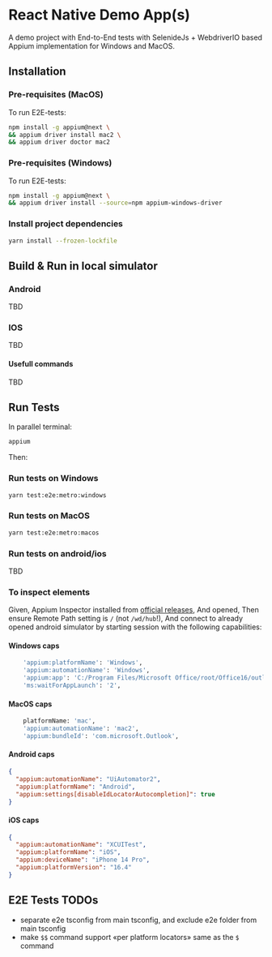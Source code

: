 # React Native Demo App(s)

A demo project with End-to-End tests with SelenideJs + WebdriverIO based Appium implementation for Windows and MacOS.

## Installation

### Pre-requisites (MacOS)

To run E2E-tests:

```bash
npm install -g appium@next \
&& appium driver install mac2 \
&& appium driver doctor mac2
```

### Pre-requisites (Windows)

To run E2E-tests:

```bash
npm install -g appium@next \
&& appium driver install --source=npm appium-windows-driver
```

### Install project dependencies

```bash
yarn install --frozen-lockfile
```

## Build & Run in local simulator

### Android

TBD

### IOS

TBD

#### Usefull commands

TBD

## Run Tests

In parallel terminal:

```bash
appium
```

Then:

### Run tests on Windows

```bash
yarn test:e2e:metro:windows
```

### Run tests on MacOS

```bash
yarn test:e2e:metro:macos
```

### Run tests on android/ios

TBD

### To inspect elements

Given, Appium Inspector installed from [official releases](https://github.com/appium/appium-inspector/releases),
And opened,
Then ensure Remote Path setting is `/` (not `/wd/hub`!),
And connect to already opened android simulator by starting session with the following capabilities:

#### Windows caps

```bash
    'appium:platformName': 'Windows',
    'appium:automationName': 'Windows',
    'appium:app': 'C:/Program Files/Microsoft Office/root/Office16/outlook.exe',
    'ms:waitForAppLaunch': '2',
```

#### MacOS caps

```bash
    platformName: 'mac',
    'appium:automationName': 'mac2',
    'appium:bundleId': 'com.microsoft.Outlook',
```

#### Android caps

```json
{
  "appium:automationName": "UiAutomator2",
  "appium:platformName": "Android",
  "appium:settings[disableIdLocatorAutocompletion]": true
}
```

#### iOS caps

```json
{
  "appium:automationName": "XCUITest",
  "appium:platformName": "iOS",
  "appium:deviceName": "iPhone 14 Pro",
  "appium:platformVersion": "16.4"
}
```

## E2E Tests TODOs

- separate e2e tsconfig from main tsconfig, and exclude e2e folder from main tsconfig
- make `$$` command support «per platform locators» same as the `$` command
